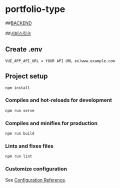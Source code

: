 # portfolio-type

##[BACKEND](https://github.com/wdw000/nest-portfolio)

##[서비스링크](https://wangdo.site)

## Create .env
```
VUE_APP_API_URL = YOUR API URL ex)www.example.com
```

## Project setup
```
npm install
```

### Compiles and hot-reloads for development
```
npm run serve
```

### Compiles and minifies for production
```
npm run build
```

### Lints and fixes files
```
npm run lint
```

### Customize configuration
See [Configuration Reference](https://cli.vuejs.org/config/).
